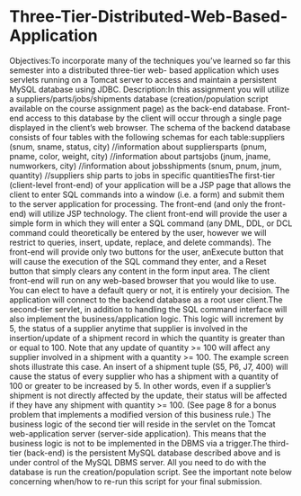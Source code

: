 # Three-Tier-Distributed-Web-Based-Application

Objectives:To incorporate  many  of  the  techniques  you’ve  learned  so  far  this  semester  into  a  distributed three-tier web-  based application which uses servlets running on a Tomcat server to access and maintain a persistent MySQL database using JDBC.  Description:In   this   assignment   you   will   utilize   a   suppliers/parts/jobs/shipments   database (creation/population  script  available  on  the  course  assignment  page)  as  the  back-end  database.  Front-end access to this database by the client will occur through a single page displayed in the client’s web browser.  The  schema  of  the  backend  database  consists  of  four  tables  with  the  following  schemas  for  each table:suppliers (snum, sname, status, city)  //information about suppliersparts (pnum, pname, color, weight, city)  //information about partsjobs (jnum, jname, numworkers, city)  //information about jobsshipments (snum, pnum, jnum, quantity)  //suppliers ship parts to jobs in specific quantitiesThe  first-tier  (client-level front-end)  of  your  application  will  be  a  JSP  page  that  allows  the  client  to  enter  SQL  commands  into  a  window  (i.e.  a  form)  and  submit  them  to  the  server  application  for processing.  The front-end (and only the front-end) will utilize JSP technology.   The client front-end will  provide  the  user  a  simple  form  in  which  they  will  enter  a  SQL  command  (any  DML,  DDL,  or  DCL  command  could  theoretically be  entered  by  the  user,  however  we  will  restrict  to  queries,  insert,  update,  replace,  and  delete  commands).    The  front-end  will  provide  only  two  buttons  for  the  user,  anExecute button that will cause the execution of the SQL command they enter, and a Reset button that simply clears  any  content  in  the  form  input  area.    The  client  front-end  will  run  on  any  web-based browser  that  you  would  like  to  use.    You  can  elect  to  have  a  default  query  or  not,  it  is  entirely  your  decision.  The application will connect to the backend database as a root user client.The  second-tier  servlet,  in  addition  to  handling  the  SQL  command  interface  will  also  implement  the  business/application logic.  This logic will increment by 5, the status of a supplier anytime that supplier is involved in the insertion/update of a shipment record in which the quantity is greater than or equal to 100.    Note  that  any  update  of  quantity  >=  100  will  affect  any  supplier  involved  in  a  shipment  with  a  quantity >= 100.  The example screen shots illustrate this case.  An insert of a shipment tuple (S5, P6, J7, 400) will cause the status of every supplier who has a shipment with a quantity of 100 or greater to be increased by 5.  In other words, even if a supplier’s shipment is not directly affected by the update, their status will be affected if they have any shipment with quantity >= 100.  (See page 8 for a bonus problem  that  implements  a  modified version  of  this  business rule.)    The  business  logic  of  the  second  tier  will  reside  in  the  servlet  on  the  Tomcat  web-application  server  (server-side  application).  This means that the business logic is not to be implemented in the DBMS via a trigger.The third-tier (back-end) is the persistent MySQL database described above and is under control of the MySQL DBMS server.  All you need to do with the database is run the creation/population script.  See the important note below concerning when/how to re-run this script for your final submission. 
